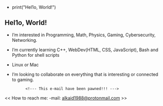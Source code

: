 - print("Hel1o, WorId!")

Hel1o, WorId! <!--- My mind is lost --->
- 
- I’m interested in Programming, Math, Physics, Gaming, Cybersecurity, Networking.
- I’m currently learning C++, WebDev(HTML, CSS, JavaScript), Bash and Python for shell scripts
- Linux or Mac

- I’m looking to collaborate on everything that is interesting or connected to gaming.

			<!--- This e-mail have been pawned!!! --->

<< How to reach me: -mail: alkaid1988@protonmail.com >>

<!---
alkaid88/alkaid88 is a ✨ special ✨ repository because its `README.md` (this file) appears on your GitHub profile.
You can click the Preview link to take a look at your changes.
--->
